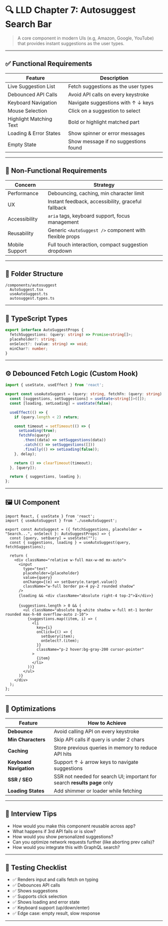 # 🔍 LLD Chapter 7: **Autosuggest Search Bar**

> A core component in modern UIs (e.g, Amazon, Google, YouTube) that provides instant suggestions as the user types.

---


## ✅ Functional Requirements

| Feature                 | Description                          |
| ----------------------- | ------------------------------------ |
| Live Suggestion List    | Fetch suggestions as the user types  |
| Debounced API Calls     | Avoid API calls on every keystroke   |
| Keyboard Navigation     | Navigate suggestions with ↑ ↓ keys   |
| Mouse Selection         | Click on a suggestion to select      |
| Highlight Matching Text | Bold or highlight matched part       |
| Loading & Error States  | Show spinner or error messages       |
| Empty State             | Show message if no suggestions found |

---

## 🔐 Non-Functional Requirements

| Concern        | Strategy                                                |
| -------------- | ------------------------------------------------------- |
| Performance    | Debouncing, caching, min character limit                |
| UX             | Instant feedback, accessibility, graceful fallback      |
| Accessibility  | `aria` tags, keyboard support, focus management         |
| Reusability    | Generic `<AutoSuggest />` component with flexible props |
| Mobile Support | Full touch interaction, compact suggestion dropdown     |

---

## 🧱 Folder Structure

```
/components/autosuggest
  AutoSuggest.tsx
  useAutoSuggest.ts
  autosuggest.types.ts
```

---

## 🧾 TypeScript Types

```ts
export interface AutoSuggestProps {
  fetchSuggestions: (query: string) => Promise<string[]>;
  placeholder?: string;
  onSelect?: (value: string) => void;
  minChar?: number;
}
```

---

## ⚙️ Debounced Fetch Logic (Custom Hook)

```ts
import { useState, useEffect } from 'react';

export const useAutoSuggest = (query: string, fetchFn: (query: string) => Promise<string[]>, delay = 300) => {
  const [suggestions, setSuggestions] = useState<string[]>([]);
  const [loading, setLoading] = useState(false);

  useEffect(() => {
    if (query.length < 2) return;

    const timeout = setTimeout(() => {
      setLoading(true);
      fetchFn(query)
        .then((data) => setSuggestions(data))
        .catch(() => setSuggestions([]))
        .finally(() => setLoading(false));
    }, delay);

    return () => clearTimeout(timeout);
  }, [query]);

  return { suggestions, loading };
};
```

---

## 🖼 UI Component

```tsx
import React, { useState } from 'react';
import { useAutoSuggest } from './useAutoSuggest';

export const AutoSuggest = ({ fetchSuggestions, placeholder = "Search...", onSelect }: AutoSuggestProps) => {
  const [query, setQuery] = useState("");
  const { suggestions, loading } = useAutoSuggest(query, fetchSuggestions);

  return (
    <div className="relative w-full max-w-md mx-auto">
      <input
        type="text"
        placeholder={placeholder}
        value={query}
        onChange={(e) => setQuery(e.target.value)}
        className="w-full border px-4 py-2 rounded shadow"
      />
      {loading && <div className="absolute right-4 top-2">⏳</div>}

      {suggestions.length > 0 && (
        <ul className="absolute bg-white shadow w-full mt-1 border rounded max-h-60 overflow-auto z-10">
          {suggestions.map((item, i) => (
            <li
              key={i}
              onClick={() => {
                setQuery(item);
                onSelect?.(item);
              }}
              className="p-2 hover:bg-gray-200 cursor-pointer"
            >
              {item}
            </li>
          ))}
        </ul>
      )}
    </div>
  );
};
```

---

## 🚀 Optimizations

| Feature                 | How to Achieve                                                           |
| ----------------------- | ------------------------------------------------------------------------ |
| **Debounce**            | Avoid calling API on every keystroke                                     |
| **Min Characters**      | Skip API calls if query is under 2 chars                                 |
| **Caching**             | Store previous queries in memory to reduce API hits                      |
| **Keyboard Navigation** | Support ↑ ↓ arrow keys to navigate suggestions                           |
| **SSR / SEO**           | SSR not needed for search UI; important for search **results page** only |
| **Loading States**      | Add shimmer or loader while fetching                                     |

---

## 🧠 Interview Tips

* How would you make this component reusable across app?
* What happens if 3rd API fails or is slow?
* How would you show personalized suggestions?
* Can you optimize network requests further (like aborting prev calls)?
* How would you integrate this with GraphQL search?

---

## 🧪 Testing Checklist

* ✅ Renders input and calls fetch on typing
* ✅ Debounces API calls
* ✅ Shows suggestions
* ✅ Supports click selection
* ✅ Shows loading and error state
* ✅ Keyboard support (up/down/enter)
* ✅ Edge case: empty result, slow response

---